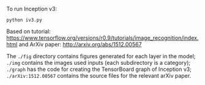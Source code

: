 To run Inception v3:

```
python iv3.py
```

Based on tutorial: https://www.tensorflow.org/versions/r0.9/tutorials/image_recognition/index.html and ArXiv paper: http://arxiv.org/abs/1512.00567

The ```./fig``` directory contains figures generated for each layer in the model; ```./img``` contains the images used inputs (each subdirectory is a category); ```./graph``` has the code for creating the TensorBoard graph of Inception v3; ```./arXiv:1512.00567``` contains the source files for the relevant arXiv paper.
